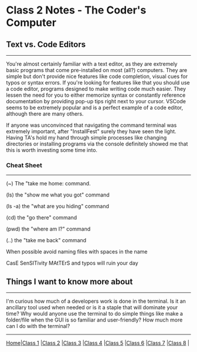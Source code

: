 # Class 2 Notes - The Coder's Computer

## Text vs. Code Editors

---
You're almost certainly familiar with a text editor, as they are extremely basic programs that come pre-installed on most (all?) computers. They are simple but don't provide nice features like code completion, visual cues for typos or syntax errors. If you're looking for features like that you should use a code editor, programs designed to make writing code much easier. They lessen the need for you to either memorize syntax or constantly reference documentation by providing pop-up tips right next to your cursor. VSCode seems to be extremely popular and is a perfect example of a code editor, although there are many others.

If anyone was unconvinced that navigating the command terminal was extremely important, after "InstallFest" surely they have seen the light. Having TA's hold my hand through simple processes like changing directories or installing programs via the console definitely showed me that this is worth investing some time into.

### Cheat Sheet

---
(~) The "take me home: command.

(ls) the "show me what you got" command

(ls -a) the "what are you hiding" command

(cd) the "go there" command

(pwd) the "where am I?" command

(..) the "take me back" command

When possible avoid naming files with spaces in the name

CasE SenSITivity MAtTErS and typos will ruin your day

## Things I want to know more about

---
I'm curious how much of a developers work is done in the terminal. Is it an ancillary tool used when needed or is it a staple that will dominate your time? Why would anyone use the terminal to do simple things like make a folder/file when the GUI is so familiar and user-friendly? How much more can I do with the terminal?

---
[Home](/reading-notes)|[Class 1](class1) |[Class 2](class2) |[Class 3](class3) |[Class 4](class4) |[Class 5](class5) |[Class 6](class6) |[Class 7](class7) |[Class 8](class8) |

